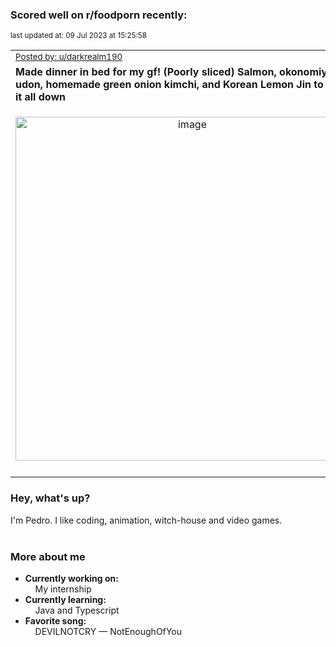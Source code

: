 ### Scored well on r/foodporn recently:

<p align="left"><sub>last updated at: 09 Jul 2023 at 15:25:58</sub></p>

|   |
| --- |
| <sub>[Posted by: u/darkrealm190][source]</sub> |
| **Made dinner in bed for my gf! (Poorly sliced) Salmon, okonomiyaki, udon, homemade green onion kimchi, and Korean Lemon Jin to wash it all down** | 
|<p align="center"> <img alt="image" src="https://i.redd.it/gafabxtluqab1.jpg" width="550" /> </p>|
|   |

### Hey, what's up?

I'm Pedro. I like coding, animation, witch-house and video games.<br><br>

### More about me
- **Currently working on:**  
&nbsp;&nbsp;&nbsp;&nbsp;My internship
- **Currently learning:**  
&nbsp;&nbsp;&nbsp;&nbsp;Java and Typescript
- **Favorite song:**  
&nbsp;&nbsp;&nbsp;&nbsp;DEVILNOTCRY — NotEnoughOfYou<br><br>

  



  
  
  
[linkedin]: https://linkedin.com/in/pedro-h-r-gomes-8a487b14a/
[gmail]: mailto:pilique11@gmail.com
[source]: https://reddit.com/r/FoodPorn/comments/14u4fz6/made_dinner_in_bed_for_my_gf_poorly_sliced_salmon/
[redditAPI]: https://www.reddit.com/dev/api/